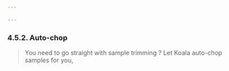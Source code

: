 ```yaml
---

---
```


### 4.5.2. Auto-chop

> You need to go straight with sample trimming ? Let Koala auto-chop samples for you,
